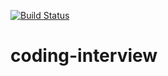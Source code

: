 [![Build Status](https://travis-ci.org/seahrh/coding-interview.svg?branch=master)](https://travis-ci.org/seahrh/coding-interview)

# coding-interview